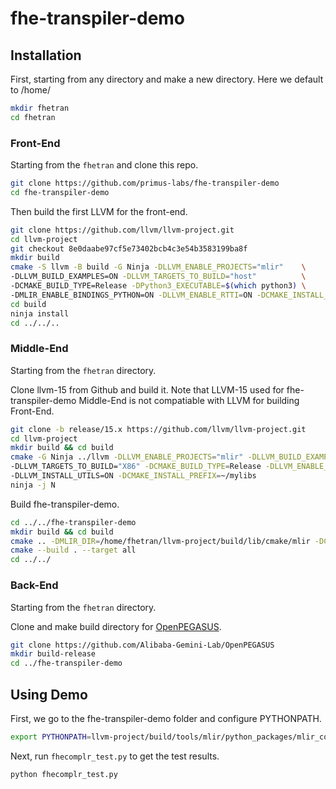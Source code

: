 # fhe-transpiler-demo

## Installation
First, starting from any directory and make a new directory. Here we default to /home/
```bash
mkdir fhetran
cd fhetran
```

### Front-End
Starting from the ``fhetran`` and clone this repo.
```bash
git clone https://github.com/primus-labs/fhe-transpiler-demo
cd fhe-transpiler-demo
```
Then build the first LLVM for the front-end.
```bash
git clone https://github.com/llvm/llvm-project.git
cd llvm-project
git checkout 8e0daabe97cf5e73402bcb4c3e54b3583199ba8f
mkdir build
cmake -S llvm -B build -G Ninja -DLLVM_ENABLE_PROJECTS="mlir"    \
-DLLVM_BUILD_EXAMPLES=ON -DLLVM_TARGETS_TO_BUILD="host"          \
-DCMAKE_BUILD_TYPE=Release -DPython3_EXECUTABLE=$(which python3) \
-DMLIR_ENABLE_BINDINGS_PYTHON=ON -DLLVM_ENABLE_RTTI=ON -DCMAKE_INSTALL_PREFIX=~/mylibs
cd build
ninja install
cd ../../..
```

### Middle-End
Starting from the ``fhetran`` directory.

Clone llvm-15 from Github and build it. Note that LLVM-15 used for fhe-transpiler-demo
Middle-End is not compatiable with LLVM for building Front-End.
```bash
git clone -b release/15.x https://github.com/llvm/llvm-project.git
cd llvm-project
mkdir build && cd build
cmake -G Ninja ../llvm -DLLVM_ENABLE_PROJECTS="mlir" -DLLVM_BUILD_EXAMPLES=ON \
-DLLVM_TARGETS_TO_BUILD="X86" -DCMAKE_BUILD_TYPE=Release -DLLVM_ENABLE_ASSERTIONS=ON \
-DLLVM_INSTALL_UTILS=ON -DCMAKE_INSTALL_PREFIX=~/mylibs
ninja -j N
```

Build fhe-transpiler-demo.
```bash
cd ../../fhe-transpiler-demo
mkdir build && cd build
cmake .. -DMLIR_DIR=/home/fhetran/llvm-project/build/lib/cmake/mlir -DCMAKE_INSTALL_PREFIX=~/mylibs
cmake --build . --target all
cd ../../
```

### Back-End
Starting from the ``fhetran`` directory.

Clone and make build directory for [OpenPEGASUS](https://github.com/Alibaba-Gemini-Lab/OpenPEGASUS).
```bash
git clone https://github.com/Alibaba-Gemini-Lab/OpenPEGASUS
mkdir build-release
cd ../fhe-transpiler-demo
```

## Using Demo
First, we go to the fhe-transpiler-demo folder and configure PYTHONPATH.

```bash
export PYTHONPATH=llvm-project/build/tools/mlir/python_packages/mlir_core:${PYTHONPATH}
```

Next, run  ```fhecomplr_test.py``` to get the test results.

```bash
python fhecomplr_test.py
```





